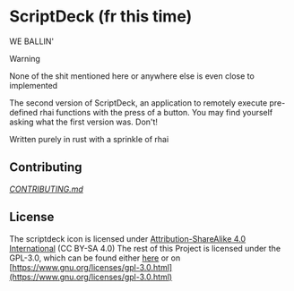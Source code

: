 # ScriptDeck (fr this time)

WE BALLIN'

> [!WARNING]
> None of the shit mentioned here or anywhere else is even close to implemented

The second version of ScriptDeck, an application to remotely execute pre-defined rhai functions with the press of a button.
You may find yourself asking what the first version was. Don't!

Written purely in rust with a sprinkle of rhai

## Contributing

*[CONTRIBUTING.md](./CONTRIBUTING.md)*

## License

The scriptdeck icon is licensed under [Attribution-ShareAlike 4.0 International](https://creativecommons.org/licenses/by-sa/4.0/?ref=chooser-v1) (CC BY-SA 4.0)
The rest of this Project is licensed under the GPL-3.0, which can be found either [here](./LICENSE-GPL) or on [https://www.gnu.org/licenses/gpl-3.0.html](https://www.gnu.org/licenses/gpl-3.0.html)
